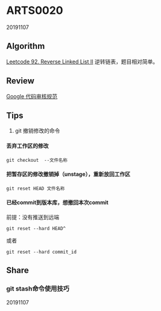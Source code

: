 # ARTS0020

20191107

## Algorithm

[Leetcode 92. Reverse Linked List II](https://github.com/evasnowind/LeetCodeOJ/tree/master/LeetCodeSolutions/src/oj_solution/oj_92_reverse_linked_list)
逆转链表，题目相对简单。


## Review

[Google 代码审核规范](https://github.com/google/eng-practices/blob/master/review/reviewer/looking-for.md)


## Tips
1. git 撤销修改的命令
#### 丢弃工作区的修改
```
git checkout  --文件名称
```

#### 把暂存区的修改撤销掉（unstage），重新放回工作区
```
git reset HEAD 文件名称
```

#### 已经commit到版本库，想撤回本次commit
前提：没有推送到远端
```
git reset --hard HEAD^
```
或者
```
git reset --hard commit_id
```

## Share
### git stash命令使用技巧
20191107

